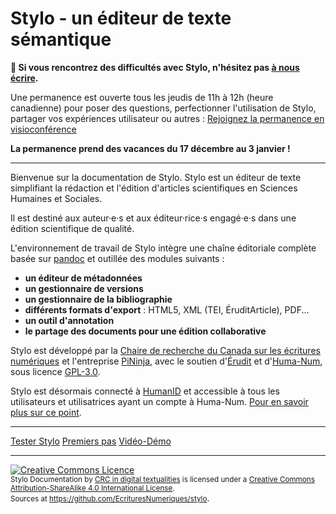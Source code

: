 # Stylo - un éditeur de texte sémantique

**📢 Si vous rencontrez des difficultés avec Stylo, n'hésitez pas [à nous écrire](mailto:crc.ecrituresnumeriques@gmail.com).**

Une permanence est ouverte tous les jeudis de 11h à 12h (heure canadienne) pour poser des questions, perfectionner l'utilisation de Stylo, partager vos expériences utilisateur ou autres : <a class="btn btn-info" href="https://meet.jit.si/stylo" role="button">Rejoignez la permanence en visioconférence</a>

**La permanence prend des vacances du 17 décembre au 3 janvier !**

---

Bienvenue sur la documentation de Stylo. Stylo est un éditeur de texte simplifiant la rédaction et l'édition d'articles scientifiques en Sciences Humaines et Sociales.

Il est destiné aux auteur·e·s et aux éditeur·rice·s engagé·e·s dans une édition scientifique de qualité.

L'environnement de travail de Stylo intègre une chaîne éditoriale complète basée sur [pandoc](http://pandoc.org/) et outillée des modules suivants :

  - **un éditeur de métadonnées**
  - **un gestionnaire de versions**
  - **un gestionnaire de la bibliographie**
  - **différents formats d'export** : HTML5, XML (TEI, ÉruditArticle), PDF...
  - **un outil d'annotation**
  - **le partage des documents pour une édition collaborative**

Stylo est développé par la [Chaire de recherche du Canada sur les écritures numériques](http://ecrituresnumeriques.ca/) et l'entreprise [PiNinja](https://3.14159.ninja/), avec le soutien d'[Érudit](http://erudit.org/) et d'[Huma-Num](https://www.google.com/url?sa=t&rct=j&q=&esrc=s&source=web&cd=&ved=2ahUKEwiYouaYyOvsAhVpl3IEHeDcAIwQFjAAegQIARAD&url=https%3A%2F%2Fwww.huma-num.fr%2F&usg=AOvVaw38kFRXXxdbqSaOVHSsEY9t), sous licence [GPL-3.0](https://github.com/EcrituresNumeriques/stylo/blob/master/LICENSE). 

Stylo est désormais connecté à [HumanID](https://humanid.huma-num.fr/) et accessible à tous les utilisateurs et utilisatrices ayant un compte à Huma-Num. [Pour en savoir plus sur ce point](https://humanum.hypotheses.org/6311).

---

<a class="btn btn-info" href="https://stylo.huma-num.fr" role="button">Tester Stylo</a> <a class="btn btn-info" href="pages/premierspas.md" role="button">Premiers pas</a> <a class="btn btn-info" href="https://ia803205.us.archive.org/13/items/stylo-doc-fr/StyloDocFR.mp4" role="button">Vidéo-Démo</a>

---

<a rel="license" href="http://creativecommons.org/licenses/by-sa/4.0/"><img alt="Creative Commons Licence" style="border-width:0" src="https://i.creativecommons.org/l/by-sa/4.0/88x31.png" /></a><br /><small><span xmlns:dct="http://purl.org/dc/terms/" property="dct:title">Stylo Documentation</span> by <a xmlns:cc="http://creativecommons.org/ns#" href="http://ecrituresnumeriques.ca/" property="cc:attributionName" rel="cc:attributionURL">CRC in digital textualities</a> is licensed under a <a rel="license" href="http://creativecommons.org/licenses/by-sa/4.0/">Creative Commons Attribution-ShareAlike 4.0 International License</a>. <br />Sources at <a xmlns:dct="http://purl.org/dc/terms/" href="https://github.com/EcrituresNumeriques/stylo/tree/master/docs" rel="dct:source">https://github.com/EcrituresNumeriques/stylo</a></small>.

